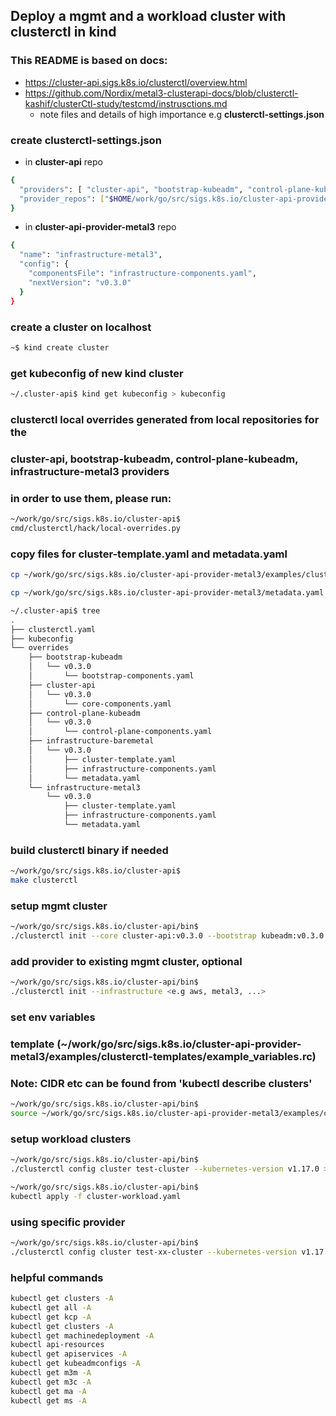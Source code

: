 ## Deploy a mgmt and a workload cluster with clusterctl in kind

### This README is based on docs:
* https://cluster-api.sigs.k8s.io/clusterctl/overview.html
* https://github.com/Nordix/metal3-clusterapi-docs/blob/clusterctl-kashif/clusterCtl-study/testcmd/instrusctions.md
  * note files and details of high importance e.g **clusterctl-settings.json**

### create clusterctl-settings.json

* in **cluster-api** repo

```sh
{
  "providers": [ "cluster-api", "bootstrap-kubeadm", "control-plane-kubeadm",  "infrastructure-metal3"],
  "provider_repos": ["$HOME/work/go/src/sigs.k8s.io/cluster-api-provider-metal3"]
}
```

* in **cluster-api-provider-metal3** repo

```sh
{
  "name": "infrastructure-metal3",
  "config": {
    "componentsFile": "infrastructure-components.yaml",
    "nextVersion": "v0.3.0"
  }
}
```

### create a cluster on localhost

```sh
~$ kind create cluster
```

### get kubeconfig of new kind cluster

```sh
~/.cluster-api$ kind get kubeconfig > kubeconfig
```

### clusterctl local overrides generated from local repositories for the
### cluster-api, bootstrap-kubeadm, control-plane-kubeadm, infrastructure-metal3 providers
### in order to use them, please run:

```sh
~/work/go/src/sigs.k8s.io/cluster-api$ 
cmd/clusterctl/hack/local-overrides.py
```

### copy files for cluster-template.yaml and metadata.yaml

```sh
cp ~/work/go/src/sigs.k8s.io/cluster-api-provider-metal3/examples/clusterctl-templates/clusterctl-cluster.yaml ~/.cluster-api/overrides/infrastructure-metal3/v0.3.0/cluster-template.yaml

cp ~/work/go/src/sigs.k8s.io/cluster-api-provider-metal3/metadata.yaml ~/.cluster-api/overrides/infrastructure-metal3/v0.3.0/metadata.yaml

~/.cluster-api$ tree
.
├── clusterctl.yaml
├── kubeconfig
└── overrides
    ├── bootstrap-kubeadm
    │   └── v0.3.0
    │       └── bootstrap-components.yaml
    ├── cluster-api
    │   └── v0.3.0
    │       └── core-components.yaml
    ├── control-plane-kubeadm
    │   └── v0.3.0
    │       └── control-plane-components.yaml
    ├── infrastructure-baremetal
    │   └── v0.3.0
    │       ├── cluster-template.yaml
    │       ├── infrastructure-components.yaml
    │       └── metadata.yaml
    └── infrastructure-metal3
        └── v0.3.0
            ├── cluster-template.yaml
            ├── infrastructure-components.yaml
            └── metadata.yaml
```

### build clusterctl binary if needed

```sh
~/work/go/src/sigs.k8s.io/cluster-api$
make clusterctl
```

### setup mgmt cluster

```sh
~/work/go/src/sigs.k8s.io/cluster-api/bin$
./clusterctl init --core cluster-api:v0.3.0 --bootstrap kubeadm:v0.3.0 --control-plane kubeadm:v0.3.0 --infrastructure metal3:v0.3.0
```

### add provider to existing mgmt cluster, optional

```sh
~/work/go/src/sigs.k8s.io/cluster-api/bin$
./clusterctl init --infrastructure <e.g aws, metal3, ...>
```

### set env variables
### template (~/work/go/src/sigs.k8s.io/cluster-api-provider-metal3/examples/clusterctl-templates/example_variables.rc)
### Note: CIDR etc can be found from 'kubectl describe clusters'

```sh
~/work/go/src/sigs.k8s.io/cluster-api/bin$
source ~/work/go/src/sigs.k8s.io/cluster-api-provider-metal3/examples/clusterctl-templates/<test_variables.rc>
```

### setup workload clusters

```sh
~/work/go/src/sigs.k8s.io/cluster-api/bin$
./clusterctl config cluster test-cluster --kubernetes-version v1.17.0 > cluster-workload.yaml

~/work/go/src/sigs.k8s.io/cluster-api/bin$
kubectl apply -f cluster-workload.yaml
```

### using specific provider

```sh
~/work/go/src/sigs.k8s.io/cluster-api/bin$
./clusterctl config cluster test-xx-cluster --kubernetes-version v1.17.0  --infrastructure <e.g aws, metal3, ...> > cluster-xx-workload.yaml
```

### helpful commands

```sh
kubectl get clusters -A
kubectl get all -A
kubectl get kcp -A
kubectl get clusters -A
kubectl get machinedeployment -A
kubectl api-resources
kubectl get apiservices -A
kubectl get kubeadmconfigs -A
kubectl get m3m -A
kubectl get m3c -A
kubectl get ma -A
kubectl get ms -A
```
